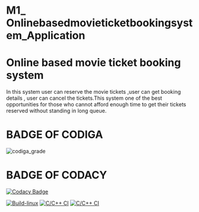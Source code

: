 # M1_ Onlinebasedmovieticketbookingsystem_Application
# Online based movie ticket booking system 
   In this system user can reserve the movie tickets ,user can get booking details , user can cancel the tickets.This system one of the best opportunities for those who cannot afford enough time to get their tickets  reserved without standing in long queue.
   
# BADGE OF CODIGA   
   

![codiga_grade](https://api.codiga.io/project/31269/status/svg)

# BADGE OF CODACY

  [![Codacy Badge](https://app.codacy.com/project/badge/Grade/351270e1dd574848af0fd7e62b4401d4)](https://www.codacy.com/gh/DivyaPrabhaShan/M1_Onlinebasedmovieticketbookingsystem_Application/dashboard?utm_source=github.com&amp;utm_medium=referral&amp;utm_content=DivyaPrabhaShan/M1_Onlinebasedmovieticketbookingsystem_Application&amp;utm_campaign=Badge_Grade)

[![Build-linux](https://github.com/DivyaPrabhaShan/M1_Onlinebasedmovieticketbookingsystem_Application/actions/workflows/Build-linux.yml/badge.svg)](https://github.com/DivyaPrabhaShan/M1_Onlinebasedmovieticketbookingsystem_Application/actions/workflows/Build-linux.yml) 
[![C/C++ CI](https://github.com/DivyaPrabhaShan/M1_Onlinebasedmovieticketbookingsystem_Application/actions/workflows/c-cpp.yml/badge.svg)](https://github.com/DivyaPrabhaShan/M1_Onlinebasedmovieticketbookingsystem_Application/actions/workflows/c-cpp.yml)
[![C/C++ CI](https://github.com/DivyaPrabhaShan/M1_Onlinebasedmovieticketbookingsystem_Application/actions/workflows/c-cpp.yml/badge.svg)](https://github.com/DivyaPrabhaShan/M1_Onlinebasedmovieticketbookingsystem_Application/actions/workflows/c-cpp.yml)
